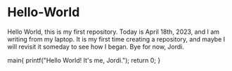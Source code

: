 # Hello-World
Hello World, this is my first repository.
Today is April 18th, 2023, and I am writing from my laptop. It is my first time creating a repository, and maybe I will revisit it someday to see how I began.
Bye for now,
Jordi.

main{
  printf("Hello World! It's me, Jordi.");
  return 0;
  }
